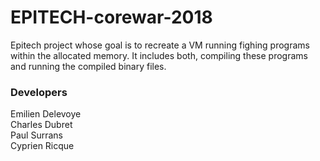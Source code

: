 # EPITECH-corewar-2018
Epitech project whose goal is to recreate a VM running fighing programs within the allocated memory. It includes both, compiling these programs and running the compiled binary files.

### Developers

Emilien Delevoye <br>
Charles Dubret <br>
Paul Surrans <br>
Cyprien Ricque <br>
